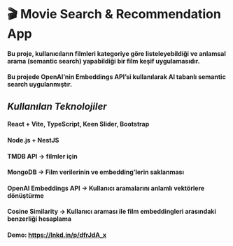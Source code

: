 # 🎬 Movie Search & Recommendation App
#### Bu proje, kullanıcıların filmleri kategoriye göre listeleyebildiği ve anlamsal arama (semantic search) yapabildiği bir film keşif uygulamasıdır.
#### Bu projede OpenAI’nin Embeddings API’si kullanılarak AI tabanlı semantic search uygulanmıştır.

## ***Kullanılan Teknolojiler***
#### React + Vite, TypeScript, Keen Slider, Bootstrap
#### Node.js + NestJS
#### TMDB API → filmler için
#### MongoDB → Film verilerinin ve embedding’lerin saklanması 
#### OpenAI Embeddings API → Kullanıcı aramalarını anlamlı vektörlere dönüştürme 
#### Cosine Similarity → Kullanıcı araması ile film embeddingleri arasındaki benzerliği hesaplama


#### Demo: https://lnkd.in/p/dfrJdA_x
